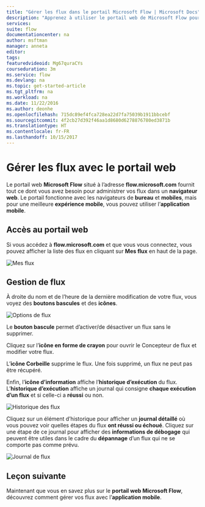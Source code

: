 ```yaml
---
title: "Gérer les flux dans le portail Microsoft Flow | Microsoft Docs"
description: "Apprenez à utiliser le portail web de Microsoft Flow pour gérer vos flux."
services: 
suite: flow
documentationcenter: na
author: msftman
manager: anneta
editor: 
tags: 
featuredvideoid: Mg67quraCYs
courseduration: 3m
ms.service: flow
ms.devlang: na
ms.topic: get-started-article
ms.tgt_pltfrm: na
ms.workload: na
ms.date: 11/22/2016
ms.author: deonhe
ms.openlocfilehash: 715dc89ef4fca728ea22d7fa75039b1911bbcebf
ms.sourcegitcommit: 4f2cb27d392f46aa1d8680d6278876780ed3871b
ms.translationtype: HT
ms.contentlocale: fr-FR
ms.lasthandoff: 10/15/2017
---
```

# <a name="manage-flows-with-the-web-portal"></a>Gérer les flux avec le portail web
Le portail web **Microsoft Flow** situé à l’adresse **flow.microsoft.com** fournit tout ce dont vous avez besoin pour administrer vos flux dans un **navigateur web**.  Le portail fonctionne avec les navigateurs de **bureau** et **mobiles**, mais pour une meilleure **expérience mobile**, vous pouvez utiliser l’**application mobile**.

## <a name="getting-to-the-web-portal"></a>Accès au portail web
Si vous accédez à **flow.microsoft.com** et que vous vous connectez, vous pouvez afficher la liste des flux en cliquant sur **Mes flux** en haut de la page.

![Mes flux](./media/learning-manage-portal/my-flows.png)

## <a name="managing-flows"></a>Gestion de flux
À droite du nom et de l’heure de la dernière modification de votre flux, vous voyez des **boutons bascules** et des **icônes**.

![Options de flux](./media/learning-manage-portal/flow-options.png)

Le **bouton bascule** permet d’activer/de désactiver un flux sans le supprimer.

Cliquez sur l’**icône en forme de crayon** pour ouvrir le Concepteur de flux et modifier votre flux.

L’**icône Corbeille** supprime le flux.  Une fois supprimé, un flux ne peut pas être récupéré.

Enfin, l’**icône d’information** affiche l’**historique d’exécution** du flux.  L’**historique d’exécution** affiche un journal qui consigne **chaque exécution d’un flux** et si celle-ci a **réussi** ou non. 

![Historique des flux](./media/learning-manage-portal/flow-history.png)

Cliquez sur un élément d’historique pour afficher un **journal détaillé** où vous pouvez voir quelles étapes du flux **ont réussi ou échoué**.  Cliquez sur une étape de ce journal pour afficher des **informations de débogage** qui peuvent être utiles dans le cadre du **dépannage** d’un flux qui ne se comporte pas comme prévu.

![Journal de flux](./media/learning-manage-portal/flow-log.png)

## <a name="next-lesson"></a>Leçon suivante
Maintenant que vous en savez plus sur le **portail web Microsoft Flow**, découvrez comment gérer vos flux avec l’**application mobile**.

